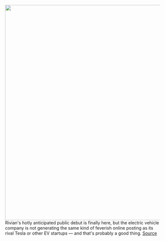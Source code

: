 <img src='https://cdn.vox-cdn.com/thumbor/7ntrjWeJbkT86zh0QoCl11F4g9U=/0x0:4000x2667/1200x675/filters:focal(1680x1014:2320x1654)/cdn.vox-cdn.com/uploads/chorus_image/image/70126670/1236479813.0.jpg' width='700px' /><br/>
Rivian's hotly anticipated public debut is finally here, but the electric vehicle company is not generating the same kind of feverish online posting as its rival Tesla or other EV startups — and that's probably a good thing.
<a href='https://www.theverge.com/2021/11/11/22774719/rivian-ipo-meme-stock-tesla-reddit-wallstreetbets'> Source <a/>